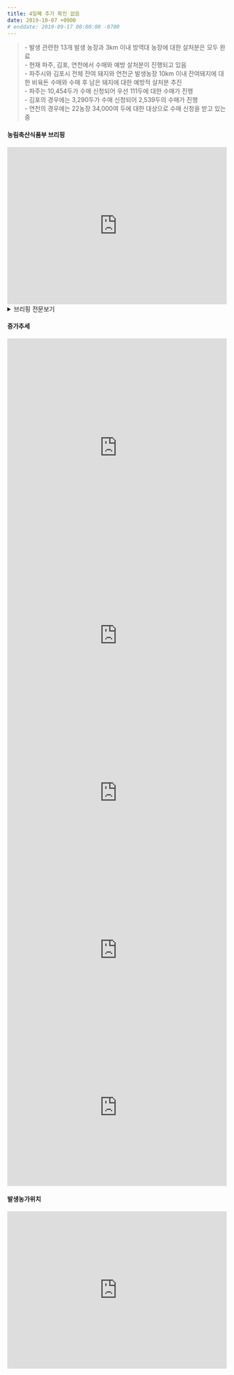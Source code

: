 ```yaml
---
title: 4일째 추가 확진 없음
date: 2019-10-07 +0900
# enddate: 2019-09-17 00:00:00 -0700
---
```

> \- 발생 관련한 13개 발생 농장과 3km 이내 방역대 농장에 대한 살처분은 모두 완료  
> \- 현재 파주, 김포, 연천에서 수매와 예방 살처분이 진행되고 있음  
> \- 파주시와 김포시 전체 잔여 돼지와 연천군 발생농장 10km 이내 잔여돼지에 대한 비육돈 수매와 수매 후 남은 돼지에 대한 예방적 살처분 추진  
> \- 파주는 10,454두가 수매 신청되어 우선 111두에 대한 수매가 진행  
> \- 김포의 경우에는 3,290두가 수매 신청되어 2,539두의 수매가 진행  
> \- 연천의 경우에는 22농장 34,000여 두에 대한 대상으로 수매 신청을 받고 있는 중  

#### 농림축산식품부 브리핑  
<iframe width="100%" height="360" src="https://www.youtube.com/embed/zYsElIvRlc0" frameborder="0" allow="accelerometer; autoplay; encrypted-media; gyroscope; picture-in-picture" allowfullscreen></iframe>

<details>
<summary>브리핑 전문보기</summary>
<div markdown="1">

안녕하십니까. 방역정책국장입니다. 아프리카돼지열병 방역 추진상황 말씀드리겠습니다. 먼저 발생 상황과 살처분 현황을 말씀드리겠습니다. 9월 16일 파주에서 첫 발생 이후 현재까지 13건의 아프리카돼지열병이 발생하였고 발생 관련한 13개 발생 농장과 3km 이내 방역대 농장에 대한 살처분은 모두 완료가 되었습니다.

어제는 포천 관인면 농장과 보령 천북면 농장에서 2건의 아프리카돼지열병 신고가 있었습니다. 그런데 검역본부의 정밀검사 결과 다행스럽게 모두 음성으로 확인되었습니다. 현재 파주, 김포, 연천에서 수매와 예방 살처분이 진행되고 있습니다. 파주시와 김포시 전체 잔여 돼지와 연천군 발생농장 10km 이내 잔여돼지에 대한 비육돈 수매와 수매 후 남은 돼지에 대한 예방적 살처분이 추진되고 있습니다. 파주의 경우에는 10,454두가 수매 신청되어 우선 111두에 대한 수매가 진행되고 있습니다.

김포의 경우에는 3,290두가 수매 신청되어 2,539두의 수매가 진행되고 있습니다. 연천의 경우에는 22농장 34,000여 두에 대한 대상으로 수매 신청을 받고 있는 중입니다. 수매는 수매 신청 농장별 순차적으로 진행되며 수매가 완료되는 즉시 농가별로 예방 살처분도 병행해서 진행될 예정입니다.

주요 방역조치 상황입니다. 중점관리지역 소독을 철저히 하고 있습니다. 경기 북부 권역에 하루 1회 이상의 소독을 실시하고 있고 나머지 권역도 하루 1회 이상 소독을 실시하고 있습니다. 중점관리지역에서 차량 통제를 하고 있습니다. 경기 북부 권역 축산차량에 대한 이동통제를 지속 실시하고 있으며 현재까지 19대를 관제하여 3대를 적발하고 5대를 사전경고하여 복귀조치하였으며 11대는 위반 차량이 아님을 확인한 바가 있습니다.

정밀검사 사항입니다. 13건의 발생 농장의 역학농장과 3km 이내 방역대 내 농장 599호에 대한 정밀검사를 진행했고 그 결과는 모두 음성이었습니다. 전화 예찰사항입니다. 역학농가 1,671호에 대한 전화 예찰을 매일 실시하고 있으며 현재까지 이상은 없었습니다. 접경지역의 도로, 하천 주변을 군 제독차량, 연막차, 지자체 차량, 농협 차량 및 산림청 헬기 등을 총동원하여 집중소독을 하고 있습니다. 또한 비무장지대 지역의 아프리카돼지열병 바이러스 오염 해소를 위하여 강화부터 고성까지를 7개 권역으로 구분해서 산림청 헬기 7대를 동원하여 10월 5일부터 11일까지 항공방제를 실시하고 있습니다. 이상입니다.

</div>
</details>

#### 증가추세  
<iframe width="100%" height="500" src="http://adatalab.net/asf-timeline/tables/191005-table1" frameborder="0" allow="accelerometer; autoplay; encrypted-media; gyroscope; picture-in-picture" allowfullscreen></iframe> 

<iframe width="100%" height="360" src="http://adatalab.net/asf-timeline/charts/191005-chart" frameborder="0" allow="accelerometer; autoplay; encrypted-media; gyroscope; picture-in-picture" allowfullscreen></iframe> 
<iframe width="100%" height="360" src="http://adatalab.net/asf-timeline/charts/191005-bar1" frameborder="0" allow="accelerometer; autoplay; encrypted-media; gyroscope; picture-in-picture" allowfullscreen></iframe>

<iframe width="100%" height="360" src="http://adatalab.net/asf-timeline/charts/191005-chart2" frameborder="0" allow="accelerometer; autoplay; encrypted-media; gyroscope; picture-in-picture" allowfullscreen></iframe>
<iframe width="100%" height="360" src="http://adatalab.net/asf-timeline/charts/191005-bar2" frameborder="0" allow="accelerometer; autoplay; encrypted-media; gyroscope; picture-in-picture" allowfullscreen></iframe>

#### 발생농가위치  
<iframe width="100%" height="360" src="http://adatalab.net/asf-timeline/charts/191005-map" frameborder="0" allow="accelerometer; autoplay; encrypted-media; gyroscope; picture-in-picture" allowfullscreen></iframe>
